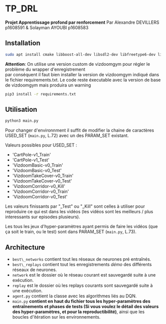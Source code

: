 # TP_DRL
**Projet Apprentissage profond par renforcement**
Par Alexandre DEVILLERS p1608591 & Solayman AYOUBI p1608583

## Installation

```sh
sudo apt install cmake libboost-all-dev libsdl2-dev libfreetype6-dev libgl1-mesa-dev libglu1-mesa-dev libpng-dev libjpeg-dev libbz2-dev libfluidsynth-dev libgme-dev libopenal-dev zlib1g-dev timidity tar nasm wget ffmpeg
```
**Attention**: On utilise une version custom de vizdoomgym pour régler le problème du wrapper d'enregistrement  
par conséquent il faut bien installer la version de vizdoomgym indiqué dans le fichier requirements.txt.
Le code reste éxecutable avec la version de base de vizdoomgym mais produira un warning

```sh
pip3 install -r requirements.txt
```

## Utilisation

```sh
python3 main.py
```

Pour changer d'environnment il suffit de modifier la chaine de caractères
USED_SET (`main.py`, L.72) avec un des PARAM_SET existant.

Valeurs possibles pour USED_SET :
- 'CartPole-v1_Train'
- 'CartPole-v1_Test'
- 'VizdoomBasic-v0_Train'
- 'VizdoomBasic-v0_Test'
- 'VizdoomTakeCover-v0_Train'
- 'VizdoomTakeCover-v0_Test'
- 'VizdoomCorridor-v0_Kill'
- 'VizdoomCorridor-v0_Train'
- 'VizdoomCorridor-v0_Test'

Les valeurs finissants par "\_Test" ou "\_Kill" sont celles à utiliser pour reproduire ce qui est dans les vidéos (les vidéos sont les meilleurs / plus interessants sur episodes plusieurs).

Les tous les jeux d'hyper-paramètres ayant permis de faire les vidéos (que ça soit le train, ou le test) sont dans PARAM_SET (`main.py`, L.73).


## Architecture

- `best\_networks` contient tout les réseaux de neurones pré entraînés.
- `best\_replays` contient tout les enregistrements _démo_ des différents réseaux de neurones.
- `network` est le dossier où le réseau courant est sauvegardé suite à une exécution.
- `replay` est le dossier où les replays courants sont sauvegardé suite à une exécution.
- `agent.py` contient la classe avec les algorithmes liés au DQN.
- `main.py` **contient en haut du fichier tous les hyper-paramètres des entraînements et phases de tests (Si vous voulez le détail des valeurs des hyper-paramètres, et pour la reproductibilité)**, ainsi que les boucles d'itération sur les environnements.
